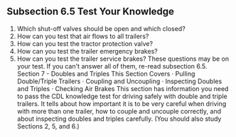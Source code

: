 ## Subsection 6.5 Test Your Knowledge
1. Which shut-off valves should be open and which closed?
2. How can you test that air flows to all trailers?
3. How can you test the tractor protection valve?
4. How can you test the trailer emergency brakes?
5. How can you test the trailer service brakes?
These questions may be on your test. If you can't answer all of them, re-read subsection 6.5.
Section 7 - Doubles and Triples
This Section Covers
· Pulling Double/Triple Trailers
· Coupling and Uncoupling
· Inspecting Doubles and Triples
· Checking Air Brakes
This section has information you need to pass the CDL knowledge test for driving safely with double and triple trailers. It tells about how important it is to be very careful when driving with more than one trailer, how to couple and uncouple correctly, and about inspecting doubles and triples carefully. (You should also study Sections 2, 5, and 6.)